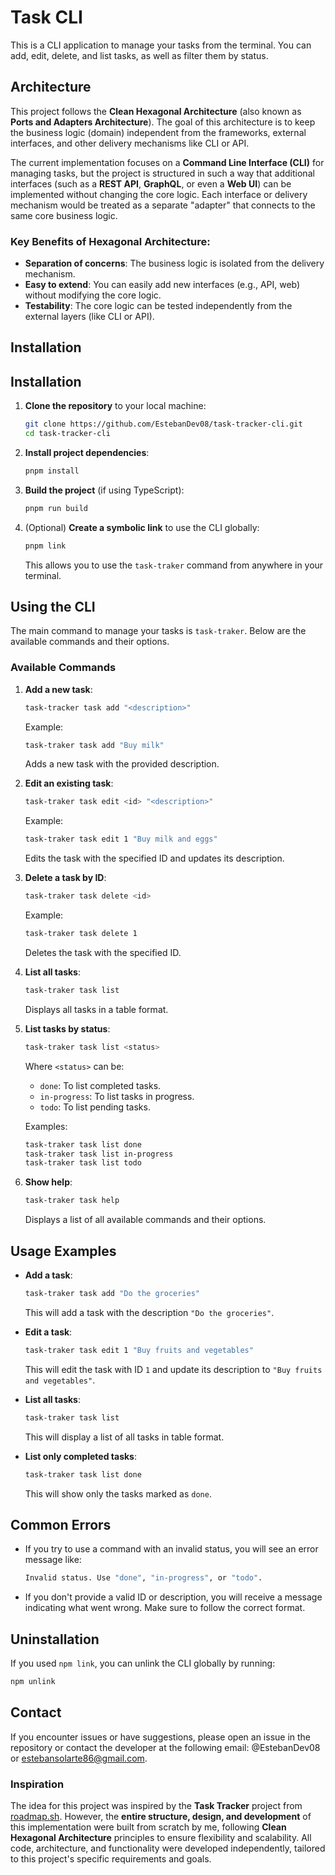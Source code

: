 # Task CLI

This is a CLI application to manage your tasks from the terminal. You can add, edit, delete, and list tasks, as well as filter them by status.

## Architecture

This project follows the **Clean Hexagonal Architecture** (also known as **Ports and Adapters Architecture**). The goal of this architecture is to keep the business logic (domain) independent from the frameworks, external interfaces, and other delivery mechanisms like CLI or API.

The current implementation focuses on a **Command Line Interface (CLI)** for managing tasks, but the project is structured in such a way that additional interfaces (such as a **REST API**, **GraphQL**, or even a **Web UI**) can be implemented without changing the core logic. Each interface or delivery mechanism would be treated as a separate "adapter" that connects to the same core business logic.

### Key Benefits of Hexagonal Architecture:

- **Separation of concerns**: The business logic is isolated from the delivery mechanism.
- **Easy to extend**: You can easily add new interfaces (e.g., API, web) without modifying the core logic.
- **Testability**: The core logic can be tested independently from the external layers (like CLI or API).

## Installation

## Installation

1. **Clone the repository** to your local machine:

   ```bash
   git clone https://github.com/EstebanDev08/task-tracker-cli.git
   cd task-tracker-cli
   ```

2. **Install project dependencies**:

   ```bash
   pnpm install
   ```

3. **Build the project** (if using TypeScript):

   ```bash
   pnpm run build
   ```

4. (Optional) **Create a symbolic link** to use the CLI globally:

   ```bash
   pnpm link
   ```

   This allows you to use the `task-traker` command from anywhere in your terminal.

## Using the CLI

The main command to manage your tasks is `task-traker`. Below are the available commands and their options.

### Available Commands

1. **Add a new task**:

   ```bash
   task-tracker task add "<description>"
   ```

   Example:

   ```bash
   task-traker task add "Buy milk"
   ```

   Adds a new task with the provided description.

2. **Edit an existing task**:

   ```bash
   task-traker task edit <id> "<description>"
   ```

   Example:

   ```bash
   task-traker task edit 1 "Buy milk and eggs"
   ```

   Edits the task with the specified ID and updates its description.

3. **Delete a task by ID**:

   ```bash
   task-traker task delete <id>
   ```

   Example:

   ```bash
   task-traker task delete 1
   ```

   Deletes the task with the specified ID.

4. **List all tasks**:

   ```bash
   task-traker task list
   ```

   Displays all tasks in a table format.

5. **List tasks by status**:

   ```bash
   task-traker task list <status>
   ```

   Where `<status>` can be:

   - `done`: To list completed tasks.
   - `in-progress`: To list tasks in progress.
   - `todo`: To list pending tasks.

   Examples:

   ```bash
   task-traker task list done
   task-traker task list in-progress
   task-traker task list todo
   ```

6. **Show help**:

   ```bash
   task-traker task help
   ```

   Displays a list of all available commands and their options.

## Usage Examples

- **Add a task**:

  ```bash
  task-traker task add "Do the groceries"
  ```

  This will add a task with the description `"Do the groceries"`.

- **Edit a task**:

  ```bash
  task-traker task edit 1 "Buy fruits and vegetables"
  ```

  This will edit the task with ID `1` and update its description to `"Buy fruits and vegetables"`.

- **List all tasks**:

  ```bash
  task-traker task list
  ```

  This will display a list of all tasks in table format.

- **List only completed tasks**:

  ```bash
  task-traker task list done
  ```

  This will show only the tasks marked as `done`.

## Common Errors

- If you try to use a command with an invalid status, you will see an error message like:

  ```bash
  Invalid status. Use "done", "in-progress", or "todo".
  ```

- If you don't provide a valid ID or description, you will receive a message indicating what went wrong. Make sure to follow the correct format.

## Uninstallation

If you used `npm link`, you can unlink the CLI globally by running:

```bash
npm unlink
```

## Contact

If you encounter issues or have suggestions, please open an issue in the repository or contact the developer at the following email: @EstebanDev08 or estebansolarte86@gmail.com.

### Inspiration

The idea for this project was inspired by the **Task Tracker** project from [roadmap.sh](https://roadmap.sh/projects/task-tracker). However, the **entire structure, design, and development** of this implementation were built from scratch by me, following **Clean Hexagonal Architecture** principles to ensure flexibility and scalability. All code, architecture, and functionality were developed independently, tailored to this project's specific requirements and goals.


